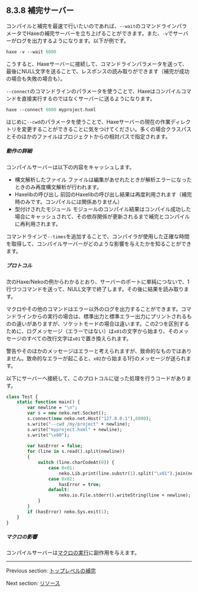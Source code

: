 ## 8.3.8 補完サーバー

コンパイルと補完を最速で行いたいのであれば、`--wait`のコマンドラインパラメータでHaxeの補完サーバーを立ち上げることができます。また、`-v`でサーバーがログを出力するようになります。以下が例です。

```haxe
haxe -v --wait 6000
```

こうすると、Haxeサーバーに接続して、コマンドラインパラメータを送って、最後にNULL文字を送ることで、レスポンスの読み取りができます（補完が成功の場合も失敗の場合も）。

`--connect`のコマンドラインのパラメータを使うことで、Haxeはコンパイルコマンドを直接実行するのではなくサーバーに送るようになります。

```haxe
haxe --connect 6000 myproject.hxml
```

はじめに`--cwd`のパラメータを使うことで、Haxeサーバーの現在の作業ディレクトリを変更することができることに気をつけてください。多くの場合クラスパスとそのほかのファイルはプロジェクトからの相対パスで指定されます。

##### 動作の詳細

コンパイルサーバーは以下の内容をキャッシュします。

* 構文解析したファイル ファイルは編集があせれたときが解析エラーになったときのみ再度構文解析が行われます。
* Haxelibの呼び出し 前回のHaxelibの呼び出し結果は再度利用されます（補完時のみです。コンパイルには関係ありません）
* 型付けされたモジュール モジュールのコンパイル結果はコンパイル成功した場合にキャッシュされて、その依存関係が更新されるまで補完とコンパイルに再利用されます。

コマンドラインで`--times`を追加することで、コンパイラが使用した正確な時間を取得して、コンパイルサーバーがどのような影響を与えたかを知ることができます。

##### プロトコル
次のHaxe/Nekoの例からわかるとおり、サーバーのポートに単純につないで、1行づつコマンドを送って、NULL文字で終了します。その後に結果を読み取ります。

マクロやその他のコマンドはエラー以外のログを出力することができます。コマンドラインからの実行の場合は、標準出力と標準エラー出力にプリントされるものの違いがありますが、ソケットモードの場合は違います。この2つを区別するために、ログメッセージ（エラーではない）は`x01`の文字から始まり、そのメッセージのすべての改行文字は`x01`で置き換えられます。

警告やそのほかのメッセージはエラーと考えられますが、致命的なものではありません。致命的なエラーが起こると、`x02`から始まる1行のメッセージが送られます。

以下にサーバーへ接続して、このプロトコルに従った処理を行うコードがあります。

```haxe
class Test {
    static function main() {
		var newline = "\n";
        var s = new neko.net.Socket();
        s.connect(new neko.net.Host("127.0.0.1"),6000);
        s.write("--cwd /my/project" + newline);
        s.write("myproject.hxml" + newline);
        s.write("\x00");
		
        var hasError = false;
        for (line in s.read().split(newline))
		{
            switch (line.charCodeAt(0)) {
				case 0x01: 
					neko.Lib.print(line.substr(1).split("\x01").join(newline));
				case 0x02: 
					hasError = true;
				default: 
					neko.io.File.stderr().writeString(line + newline);
            }
		}
        if (hasError) neko.Sys.exit(1);
    }
}

```

##### マクロの影響

コンパイルサーバーは[マクロの実行](macro.md)に副作用を与えます。

---

Previous section: [トップレベルの補完](cr-completion-top-level.md)

Next section: [リソース](cr-resources.md)